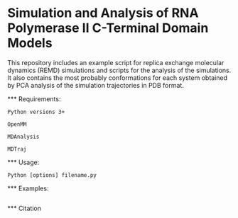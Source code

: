 # Simulation and Analysis of RNA Polymerase II C-Terminal Domain Models

This repository includes an example script for replica exchange molecular dynamics (REMD) simulations and scripts for the analysis of the simulations. It also contains the most probably conformations for each system obtained by PCA analysis of the simulation trajectories in PDB format. 

*** Requirements:
```
Python versions 3+

OpenMM

MDAnalysis

MDTraj
```
*** Usage:
```
Python [options] filename.py
```
*** Examples:
```
```
*** Citation
```
```
